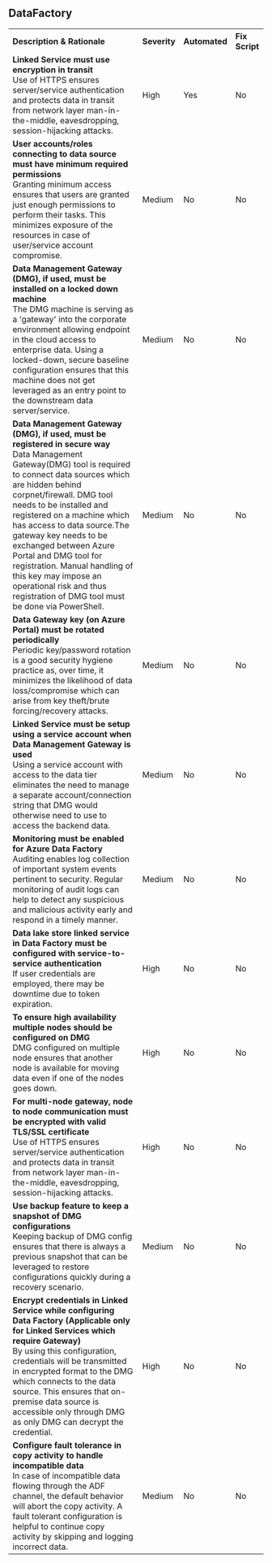 ﻿<H2>DataFactory</H2><table><tr><th align="left">Description & Rationale</th><th align="left">Severity</th><th align="left">Automated</th><th align="left">Fix Script</th></tr><tr><td><b>Linked Service must use encryption in transit</b><br/>Use of HTTPS ensures server/service authentication and protects data in transit from network layer man-in-the-middle, eavesdropping, session-hijacking attacks.</td><td>High</td><td>Yes</td><td>No</td></tr><tr><td><b>User accounts/roles connecting to data source must have minimum required permissions</b><br/>Granting minimum access ensures that users are granted just enough permissions to perform their tasks. This minimizes exposure of the resources in case of user/service account compromise.</td><td>Medium</td><td>No</td><td>No</td></tr><tr><td><b>Data Management Gateway (DMG), if used, must be installed on a locked down machine</b><br/>The DMG machine is serving as a 'gateway' into the corporate environment allowing endpoint in the cloud access to enterprise data. Using a locked-down, secure baseline configuration ensures that this machine does not get leveraged as an entry point to the downstream data server/service.</td><td>Medium</td><td>No</td><td>No</td></tr><tr><td><b>Data Management Gateway (DMG), if used, must be registered in secure way</b><br/>Data Management Gateway(DMG) tool is required to connect data sources which are hidden behind corpnet/firewall. DMG tool needs to be installed and registered on a machine which has access to data source.The gateway key needs to be exchanged between Azure Portal and DMG tool for registration. Manual handling of this key may impose an operational risk and thus registration of DMG tool must be done via PowerShell.</td><td>Medium</td><td>No</td><td>No</td></tr><tr><td><b>Data Gateway key (on Azure Portal) must be rotated periodically</b><br/>Periodic key/password rotation is a good security hygiene practice as, over time, it minimizes the likelihood of data loss/compromise which can arise from key theft/brute forcing/recovery attacks.</td><td>Medium</td><td>No</td><td>No</td></tr><tr><td><b>Linked Service must be setup using a service account when Data Management Gateway is used </b><br/>Using a service account with access to the data tier eliminates the need to manage a separate account/connection string that DMG would otherwise need to use to access the backend data.</td><td>Medium</td><td>No</td><td>No</td></tr><tr><td><b>Monitoring must be enabled for Azure Data Factory</b><br/>Auditing enables log collection of important system events pertinent to security. Regular monitoring of audit logs can help to detect any suspicious and malicious activity early and respond in a timely manner.</td><td>Medium</td><td>No</td><td>No</td></tr><tr><td><b>Data lake store linked service in Data Factory must be configured with service-to-service authentication</b><br/>If user credentials are employed, there may be downtime due to token expiration.</td><td>High</td><td>No</td><td>No</td></tr><tr><td><b>To ensure high availability multiple nodes should be configured on DMG</b><br/>DMG configured on multiple node ensures that another node is available for moving data even if one of the nodes goes down.</td><td>High</td><td>No</td><td>No</td></tr><tr><td><b>For multi-node gateway, node to node communication must be encrypted with valid TLS/SSL certificate</b><br/>Use of HTTPS ensures server/service authentication and protects data in transit from network layer man-in-the-middle, eavesdropping, session-hijacking attacks.</td><td>High</td><td>No</td><td>No</td></tr><tr><td><b>Use backup feature to keep a snapshot of DMG configurations</b><br/>Keeping backup of DMG config ensures that there is always a previous snapshot that can be leveraged to restore configurations quickly during a recovery scenario.</td><td>Medium</td><td>No</td><td>No</td></tr><tr><td><b>Encrypt credentials in Linked Service while configuring Data Factory (Applicable only for Linked Services which require Gateway)</b><br/>By using this configuration, credentials will be transmitted in encrypted format to the DMG which connects to the data source. This ensures that on-premise data source is accessible only through DMG as only DMG can decrypt the credential.</td><td>High</td><td>No</td><td>No</td></tr><tr><td><b>Configure fault tolerance in copy activity to handle incompatible data</b><br/>In case of incompatible data flowing through the ADF channel, the default behavior will abort the copy activity. A fault tolerant configuration is helpful to continue copy activity by skipping and logging incorrect data.</td><td>Medium</td><td>No</td><td>No</td></tr></table>
